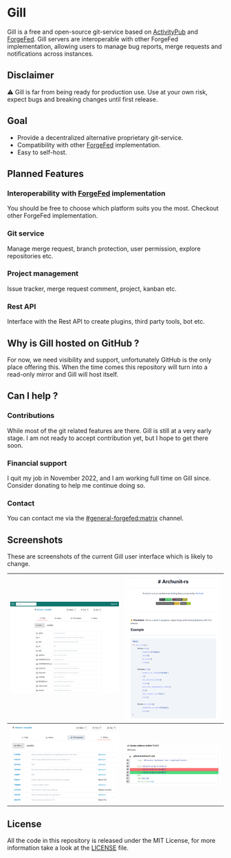 # Gill

Gill is a free and open-source git-service based on [ActivityPub](https://www.w3.org/TR/activitypub/)
and [ForgeFed](https://forgefed.org/). Gill servers are interoperable with other ForgeFed implementation,
allowing users to manage bug reports, merge requests and notifications across instances.

## Disclaimer

⚠️ Gill is far from being ready for production use.
Use at your own risk, expect bugs and breaking changes until first release.

## Goal

- Provide a decentralized alternative proprietary git-service.
- Compatibility with other [ForgeFed](https://forgefed.org/) implementation.
- Easy to self-host.

## Planned Features

### Interoperability with [ForgeFed](https://forgefed.org/) implementation

You should be free to choose which platform suits you the most.
Checkout other ForgeFed implementation.

### Git service

Manage merge request, branch protection, user permission, explore repositories etc.

### Project management

Issue tracker, merge request comment, project, kanban etc.

### Rest API

Interface with the Rest API to create plugins, third party tools, bot etc.

## Why is Gill hosted on GitHub ?

For now, we need visibility and support, unfortunately GitHub is the only place offering this.
When the time comes this repository will turn into a read-only mirror and Gill will host itself.

## Can I help ?

### Contributions

While most of the git related features are there. Gill is still at a very early stage.
I am not ready to accept contribution yet, but I hope to get there soon.

### Financial support

I quit my job in November 2022, and I am working full time on Gill since.
Consider donating to help me continue doing so.

### Contact

You can contact me via the [#general-forgefed:matrix](https://matrix.to/#/#general-forgefed:matrix.batsense.net)
channel. 

## Screenshots

These are screenshots of the current Gill user interface which is likely to change.

| ![screenshot](docs/assets/sc_1.png) | ![screenshot](docs/assets/sc_2.png) |
|-------------------------------------|-------------------------------------|
| ![screenshot](docs/assets/sc_3.png) | ![screenshot](docs/assets/sc_4.png) |

## License

All the code in this repository is released under the MIT License, for more information take a look at the [LICENSE](LICENSE) file.

